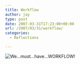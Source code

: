 ```yaml
---
title: Workflow
author: jay
type: post
date: 2007-03-31T17:23:00+00:00
url: /2007/03/31/workflow/
categories:
  - Reflections

---
```

![We...must...have...WORKFLOW!][1]

 [1]: https://files.rambleon.org/images/2007/03/workflow.jpg